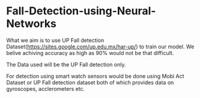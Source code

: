 # Fall-Detection-using-Neural-Networks


What we aim is to use UP Fall detection Dataset(https://sites.google.com/up.edu.mx/har-up/) to train our model. We belive achiving accuracy as high as 90% would not be that difficult.


The Data used will be the UP Fall detection only.

For detection using smart watch sensors would be done using Mobi Act Dataset or UP Fall detection dataset both of which provides data on gyroscopes, acclerometers etc.

